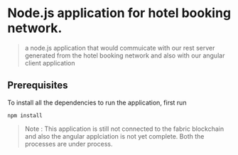 # Node.js application for hotel booking network.

> a node.js application that would commuicate with our rest server generated from the hotel booking network and also with our angular client application

## Prerequisites

To install all the dependencies to run the application, first run

```
npm install
```

> Note : This application is still not connected to the fabric blockchain and also the angular applciation is not yet complete. Both the processes are under process.